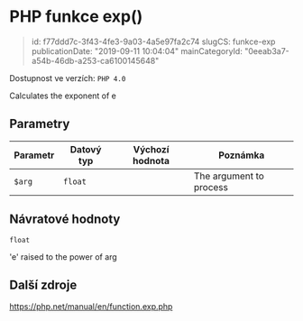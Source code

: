 PHP funkce exp()
================

> id: f77ddd7c-3f43-4fe3-9a03-4a5e97fa2c74
> slugCS: funkce-exp
> publicationDate: "2019-09-11 10:04:04"
> mainCategoryId: "0eeab3a7-a54b-46db-a253-ca6100145648"

Dostupnost ve verzích: `PHP 4.0`

Calculates the exponent of <constant>e</constant>


Parametry
--------------

| Parametr | Datový typ | Výchozí hodnota | Poznámka |
|-----|-----|-----|-----|
| `$arg` | `float` |  | The argument to process |


Návratové hodnoty
----------------

`float`

'e' raised to the power of arg

Další zdroje
------------

https://php.net/manual/en/function.exp.php
